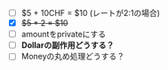 - [ ] $5 + 10CHF = $10 (レートが2:1の場合)
- [x] ~~$5 * 2 = $10~~
- [ ] amountをprivateにする
- [ ] **Dollarの副作用どうする？**
- [ ] Moneyの丸め処理どうする？